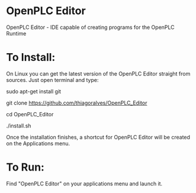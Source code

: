 # OpenPLC Editor
OpenPLC Editor - IDE capable of creating programs for the OpenPLC Runtime

# To Install:
On Linux you can get the latest version of the OpenPLC Editor straight from sources. Just open terminal and type:

sudo apt-get install git

git clone https://github.com/thiagoralves/OpenPLC_Editor

cd OpenPLC_Editor

./install.sh

Once the installation finishes, a shortcut for OpenPLC Editor will be created on the Applications menu.

# To Run:
Find "OpenPLC Editor" on your applications menu and launch it.
